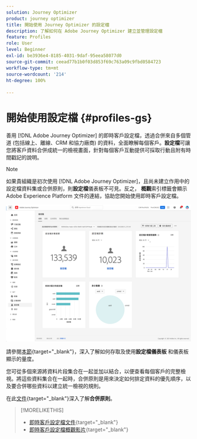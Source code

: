 ```yaml
---
solution: Journey Optimizer
product: journey optimizer
title: 開始使用 Journey Optimizer 的設定檔
description: 了解如何在 Adobe Journey Optimizer 建立並管理設定檔
feature: Profiles
role: User
level: Beginner
exl-id: be3936e4-8185-4031-9daf-95eea58077d0
source-git-commit: ceead77b1b0f03d853f69c763a09c9fbd0584723
workflow-type: tm+mt
source-wordcount: '214'
ht-degree: 100%

---
```


# 開始使用設定檔 {#profiles-gs}

善用 [!DNL Adobe Journey Optimizer] 的即時客戶設定檔，透過合併來自多個管道 (包括線上、離線、CRM 和協力廠商) 的資料，全面瞭解每個客戶。**設定檔**&#x200B;可讓您將客戶資料合併成統一的檢視畫面，針對每個客戶互動提供可採取行動且附有時間戳記的說明。

>[!NOTE]
>
>如果貴組織是初次使用 [!DNL Adobe Journey Optimizer]，且尚未建立作用中的設定檔資料集或合併原則，則&#x200B;**設定檔**&#x200B;儀表板不可見。反之， **概觀**&#x200B;索引標籤會顯示 Adobe Experience Platform 文件的連結，協助您開始使用即時客戶設定檔。

![](assets/profiles-home.png)

請參閱[本節](https://experienceleague.adobe.com/docs/experience-platform/profile/ui/user-guide.html?lang=zh-Hant){target="_blank"}，深入了解如何存取及使用&#x200B;**設定檔儀表板** 和儀表板顯示的量度。

您可從多個來源將資料片段集合在一起並加以結合，以便查看每個客戶的完整檢視。將這些資料集合在一起時，合併原則是用來決定如何排定資料的優先順序，以及要合併哪些資料以建立統一檢視的規則。 

在此[文件](https://experienceleague.adobe.com/docs/experience-platform/profile/merge-policies/ui-guide.html?lang=zh-Hant){target="_blank"}深入了解&#x200B;**合併原則**。

>[!MORELIKETHIS]
>
>* [即時客戶設定檔文件](https://experienceleague.adobe.com/docs/experience-platform/query/home.html?lang=zh-Hant){target="_blank"}
>* [即時客戶設定檔概觀影片](https://experienceleague.adobe.com/docs/experience-platform/profile/home.html?lang=zh-Hant){target="_blank"}
